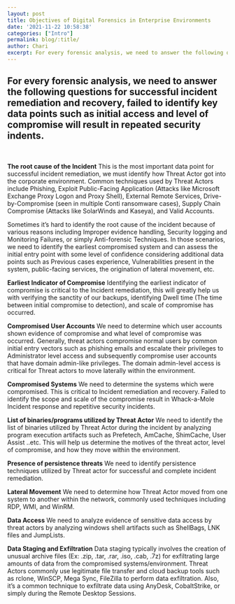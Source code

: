 ```yaml
---
layout: post
title: Objectives of Digital Forensics in Enterprise Environments
date: '2021-11-22 10:58:38'
categories: ["Intro"]
permalink: blog/:title/
author: Chari
excerpt: For every forensic analysis, we need to answer the following questions for successful incident remediation and recovery, failed to identify key data points such as initial access and level of compromise will result in repeated security indents.
---
```


## For every forensic analysis, we need to answer the following questions for successful incident remediation and recovery, failed to identify key data points such as initial access and level of compromise will result in repeated security indents.

<br>

**The root cause of the Incident**  This is the most important data point for successful incident remediation, we must identify how Threat Actor got into the corporate environment. Common techniques used by Threat Actors include Phishing, Exploit Public-Facing Application (Attacks like Microsoft Exchange Proxy Logon and Proxy Shell), External Remote Services, Drive-by-Compromise (seen in multiple Conti ransomware cases), Supply Chain Compromise (Attacks like SolarWinds and Kaseya), and Valid Accounts.

Sometimes it’s hard to identify the root cause of the incident because of various reasons including Improper evidence handling, Security logging and Monitoring Failures, or simply Anti-forensic Techniques. In those scenarios, we need to identify the earliest compromised system and can assess the initial entry point with some level of confidence considering additional data points such as Previous cases experience, Vulnerabilities present in the system, public-facing services, the origination of lateral movement, etc.

**Earliest Indicator of Compromise**  Identifying the earliest indicator of compromise is critical to the Incident remediation, this will greatly help us with verifying the sanctity of our backups, identifying Dwell time (The time between initial compromise to detection), and scale of compromise has occurred.

**Compromised User Accounts**  We need to determine which user accounts shown evidence of compromise and what level of compromise was occurred. Generally, threat actors compromise normal users by common initial entry vectors such as phishing emails and escalate their privileges to Administrator level access and subsequently compromise user accounts that have domain admin-like privileges. The domain admin-level access is critical for Threat actors to move laterally within the environment.

**Compromised Systems**  We need to determine the systems which were compromised.  This is critical to Incident remediation and recovery. Failed to identify the scope and scale of the compromise result in Whack-a-Mole Incident response and repetitive security incidents.

**List of binaries/programs utilized by Threat Actor** We need to identify the list of binaries utilized by Threat Actor during the incident by analyzing program execution artifacts such as Prefetech, AmCache, ShimCache, User Assist ..etc. This will help us determine the motives of the threat actor, level of compromise, and how they move within the environment.

**Presence of persistence threats** We need to identify persistence techniques utilized by Threat actor for successful and complete incident remediation.

**Lateral Movement** We need to determine how Threat Actor moved from one system to another within the network, commonly used techniques including RDP, WMI, and WinRM. 

**Data Access** We need to analyze evidence of sensitive data access by threat actors by analyzing windows shell artifacts such as ShellBags, LNK files and JumpLists.

**Data Staging and Exfiltration** Data staging typically involves the creation of unusual archive files (Ex: .zip, .tar, .rar, .iso, .cab, .7z) for exfiltrating large amounts of data from the compromised systems/environment. Threat Actors commonly use legitimate file transfer and cloud backup tools such as rclone, WinSCP, Mega Sync, FileZilla to perform data exfiltration. Also, it’s a common technique to exfiltrate data using AnyDesk, CobaltStrike, or simply during the Remote Desktop Sessions.
